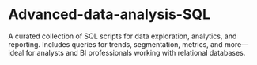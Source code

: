 # Advanced-data-analysis-SQL
A curated collection of SQL scripts for data exploration, analytics, and reporting. Includes queries for trends, segmentation, metrics, and more—ideal for analysts and BI professionals working with relational databases.
